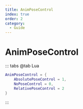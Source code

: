 ```yaml
---
title: AnimPoseControl
index: true
order: 2
category:
  - Guide
---
```


# AnimPoseControl
::: tabs
@tab Lua
```lua
AnimPoseControl = {
    AbsolutePoseControl = 1,
    NoPoseControl = 0,
    RelativePoseControl = 2
}
```
:::